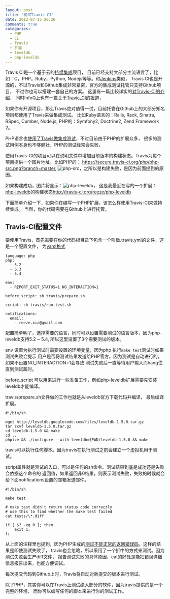 ```yaml
---
layout: post
title: "初试Travis-CI"
date: 2012-07-15 20:26
comments: true
categories: 
  - PHP
  - CI
  - Travis
  - 扩展
  - leveldb
  - php-leveldb
---
```


Travis CI是一个基于云的[持续集成](http://en.wikipedia.org/wiki/Continuous_integration)项目，
目前已经支持大部分主流语言了，比如：C，PHP，Ruby，Python, Nodejs等等。和[Jenkins](http://jenkins-ci.org/)类似，
Travis CI也是开源的，不过Travis和Github集成非常紧密，官方的集成测试托管只支持Github项目，
不过你也可以搭建一套自己的方案。 这里有一篇比较详实的[对Travis-CI的介绍](http://www.juvenxu.com/2012/03/06/travis-ci/)，
同时InfoQ上也有一篇[关于Travic\_CI的报道](http://www.juvenxu.com/2012/03/06/travis-ci/)，

如果你有开源项目，那么Travis绝对值得一试，目前托管在Github上的大部分知名项目都使用了Travis来做集成测试。
比如Ruby语言的：Rails, Rack, Sinatra, RSpec, Cumber, Node.js, PHP的：Symfony2, Doctrine2, Zend Framework 2。

PHP语言也[使用了Travis做集成测试](https://github.com/php/php-src)，不过目前由于PHP的扩展众多，
很多的测试用例本身也不够健壮，PHP的测试经常会失败。

使用Travis-CI的项目可以在说明文件中增加目前版本的构建状态。Travis为每个项目提供一个图片地址，比如PHP的：
https://secure.travis-ci.org/php/php-src.png?branch=master, 
![php-src](https://secure.travis-ci.org/php/php-src.png?branch=master)，之所以是构建失败，是因为前面提到的原因。

如果构建成功，图片将显示：![php-leveldb](https://secure.travis-ci.org/reeze/php-leveldb.png?branch=master)，
这是我最近在写的一个扩展：[php-leveldb](https://github.com/reeze/php-leveldb)的构建状态<http://travis-ci.org/reeze/php-leveldb>

下面简单介绍一下，如果你在编写一个PHP扩展，该怎么样使用Travis-CI来做持续集成。
当然，你的代码需要在Github上进行托管。

## Travis-CI配置文件
要使用Travis，首先需要在你的代码根目录下包含一个叫做.travis.yml的文件，这是一个配置文件，
为[yaml格式](http://www.yaml.org)

```
language: php
php:
  - 5.2
  - 5.3
  - 5.4

env:
  - REPORT_EXIT_STATUS=1 NO_INTERACTION=1

before_script: sh travis/prepare.sh

script: sh travis/run-test.sh

notifications:
  email:
    - reeze.xia@gmail.com
```

配置简单明了，选择需要的语言，同时可以设置需要测试的语言版本，因为php-leveldb支持5.2 ~ 5.4, 
所以这里设置了3个需要测试的版本。

env 设置为执行测试时需要设置的环境变量，因为php 执行`make test`测试时如果测试失败会提示
用户是否将测试结果发送给PHP官方。因为测试是自动进行的，如果不设置NO_INTERACTION=1会导致
测试失败后一直等待用户输入而hang住直到测试超时。

before_script 可以用来进行一些准备工作，例如php-leveldb扩展需要先安装leveldb才能编译。

travis/prepare.sh文件做的工作也就是从leveldb官方下载代码并编译，
最后编译扩展。
```
#!/bin/sh

wget http://leveldb.googlecode.com/files/leveldb-1.5.0.tar.gz
tar zxvf leveldb-1.5.0.tar.gz
cd leveldb-1.5.0 && make
cd ..
phpize && ./configure --with-leveldb=$PWD/leveldb-1.5.0 && make
```

travis可以执行任何脚本。因为travis在执行测试之前会建立一个虚拟机用于测试。

script属性就是测试的入口，可以是任何的sh命令。测试结果到底是成功还是失败会依据这个命令的
返回值，如果返回非0结果，则表示测试失败，失败的时候就会给下面notifications设置的邮箱发送邮件。

```
#!/bin/sh

make test

# make test didn't return status code correctly
# use this to find whether the make test failed
cat tests/\*.diff

if [ $? -eq 0 ]; then
	exit 1;
fi
```
从上面的注释里也提到，因为PHP生成的[测试不能正常的返回错误码](https://bugs.php.net/bug.php?id=60285)，这样的结果是即使测试失败了，
travis也会忽略，所以采用了一个折中的方式来测试。因为测试失败会生产diff文件，
报告测试失败的具体原因，cat的好处是能把错误详细信息报告出来，也能方便调试。

每次提交代码到Github上时，Travis将自动对新提交的版本进行测试。

除了PHP，其实你可以在Travis上测试绝大部分的软件，因为travis提供的是一个完整的环境，
而你可以编写任何的脚本来进行你的测试工作。
